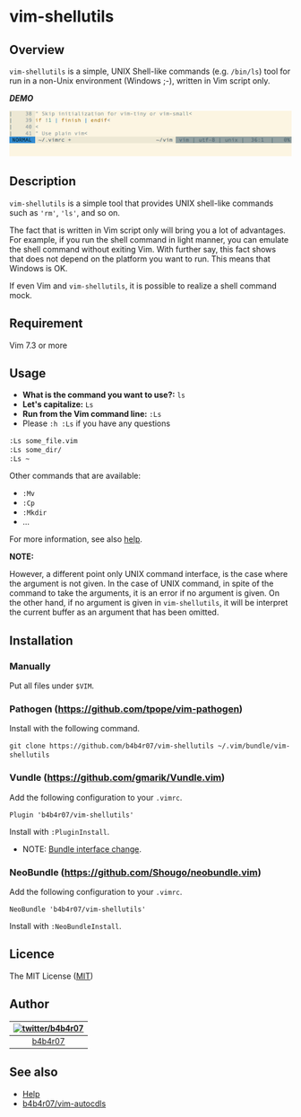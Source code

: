 vim-shellutils
===

## Overview

`vim-shellutils` is a simple, UNIX Shell-like commands (e.g. `/bin/ls`) tool for run in a non-Unix environment (Windows ;-), written in Vim script only. 

***DEMO***

![vim-shellutils](./shellutils.gif "vim-shellutils")

## Description

`vim-shellutils` is a simple tool that provides UNIX shell-like commands such as `'rm'`, `'ls'`, and so on.

The fact that is written in Vim script only will bring you a lot of advantages. For example, if you run the shell command in light manner, you can emulate the shell command without exiting Vim. With further say, this fact shows that does not depend on the platform you want to run. This means that Windows is OK.

If even Vim and `vim-shellutils`, it is possible to realize a shell command mock.

## Requirement

Vim 7.3 or more

## Usage

- **What is the command you want to use?:** `ls`
- **Let's capitalize:** `Ls`
- **Run from the Vim command line:** `:Ls`
- Please `:h :Ls` if you have any questions


```vim
:Ls some_file.vim
:Ls some_dir/
:Ls ~
```

Other commands that are available:

- `:Mv`
- `:Cp`
- `:Mkdir`
- ...

For more information, see also [help](./doc/vim-shellutils.txt).

**NOTE:**

However, a different point only UNIX command interface, is the case where the argument is not given. In the case of UNIX command, in spite of the command to take the arguments, it is an error if no argument is given. On the other hand, if no argument is given in `vim-shellutils`, it will be interpret the current buffer as an argument that has been omitted.

## Installation

### Manually

Put all files under `$VIM`.

### Pathogen (<https://github.com/tpope/vim-pathogen>)

Install with the following command.

	git clone https://github.com/b4b4r07/vim-shellutils ~/.vim/bundle/vim-shellutils

### Vundle (<https://github.com/gmarik/Vundle.vim>)

Add the following configuration to your `.vimrc`.

	Plugin 'b4b4r07/vim-shellutils'

Install with `:PluginInstall`.

- NOTE: [Bundle interface change](https://github.com/gmarik/Vundle.vim/blob/v0.10.2/doc/vundle.txt#L372-L396).


### NeoBundle (<https://github.com/Shougo/neobundle.vim>)

Add the following configuration to your `.vimrc`.

	NeoBundle 'b4b4r07/vim-shellutils'

Install with `:NeoBundleInstall`.

## Licence

The MIT License ([MIT](http://opensource.org/licenses/MIT))

## Author

| [![twitter/b4b4r07](http://www.gravatar.com/avatar/8238c3c0be55b887aa9d6d59bfefa504.png)](http://twitter.com/b4b4r07 "@b4b4r07 on Twitter") |
|:---:|
| [b4b4r07](https://twitter.com/intent/follow?screen_name=b4b4r07 "Follow @b4b4r07 on Twitter") |

## See also

- [Help](./doc/vim-shelltils.txt)
- [b4b4r07/vim-autocdls](https://github.com/b4b4r07/vim-autocdls)
